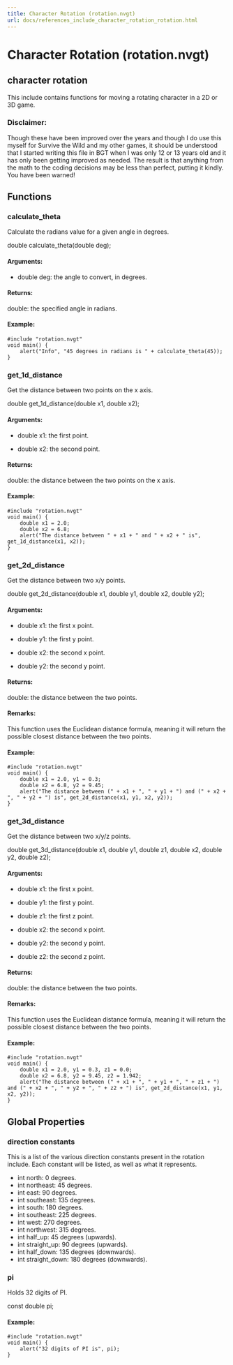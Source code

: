 ```yaml
---
title: Character Rotation (rotation.nvgt)
url: docs/references_include_character_rotation_rotation.html
---
```


<h1>Character Rotation (rotation.nvgt)</h1>
<h2>character rotation</h2>
<p>This include contains functions for moving a rotating character in a 2D or 3D game.</p>
<h3>Disclaimer:</h3>
<p>Though these have been improved over the years and though I do use this myself for Survive the Wild and my other games, it should be understood that I started writing this file in BGT when I was only 12 or 13 years old and it has only been getting improved as needed. The result is that anything from the math to the coding decisions may be less than perfect, putting it kindly. You have been warned!</p>
<h2>Functions</h2>
<h3>calculate_theta</h3>
<p>Calculate the radians value for a given angle in degrees.</p>
<p>double calculate_theta(double deg);</p>
<h4>Arguments:</h4>
<ul>
<li>double deg: the angle to convert, in degrees.</li>
</ul>
<h4>Returns:</h4>
<p>double: the specified angle in radians.</p>
<h4>Example:</h4>
<pre><code class="language-NVGT">#include &quot;rotation.nvgt&quot;
void main() {
	alert(&quot;Info&quot;, &quot;45 degrees in radians is &quot; + calculate_theta(45));
}
</code></pre>
<h3>get_1d_distance</h3>
<p>Get the distance between two points on the x axis.</p>
<p>double get_1d_distance(double x1, double x2);</p>
<h4>Arguments:</h4>
<ul>
<li><p>double x1: the first point.</p>
</li>
<li><p>double x2: the second point.</p>
</li>
</ul>
<h4>Returns:</h4>
<p>double: the distance between the two points on the x axis.</p>
<h4>Example:</h4>
<pre><code class="language-NVGT">#include &quot;rotation.nvgt&quot;
void main() {
	double x1 = 2.0;
	double x2 = 6.8;
	alert(&quot;The distance between &quot; + x1 + &quot; and &quot; + x2 + &quot; is&quot;, get_1d_distance(x1, x2));
}
</code></pre>
<h3>get_2d_distance</h3>
<p>Get the distance between two x/y points.</p>
<p>double get_2d_distance(double x1, double y1, double x2, double y2);</p>
<h4>Arguments:</h4>
<ul>
<li><p>double x1: the first x point.</p>
</li>
<li><p>double y1: the first y point.</p>
</li>
<li><p>double x2: the second x point.</p>
</li>
<li><p>double y2: the second y point.</p>
</li>
</ul>
<h4>Returns:</h4>
<p>double: the distance between the two points.</p>
<h4>Remarks:</h4>
<p>This function uses the Euclidean distance formula, meaning it will return the possible closest distance between the two points.</p>
<h4>Example:</h4>
<pre><code class="language-NVGT">#include &quot;rotation.nvgt&quot;
void main() {
	double x1 = 2.0, y1 = 0.3;
	double x2 = 6.8, y2 = 9.45;
	alert(&quot;The distance between (&quot; + x1 + &quot;, &quot; + y1 + &quot;) and (&quot; + x2 + &quot;, &quot; + y2 + &quot;) is&quot;, get_2d_distance(x1, y1, x2, y2));
}
</code></pre>
<h3>get_3d_distance</h3>
<p>Get the distance between two x/y/z points.</p>
<p>double get_3d_distance(double x1, double y1, double z1, double x2, double y2, double z2);</p>
<h4>Arguments:</h4>
<ul>
<li><p>double x1: the first x point.</p>
</li>
<li><p>double y1: the first y point.</p>
</li>
<li><p>double z1: the first z point.</p>
</li>
<li><p>double x2: the second x point.</p>
</li>
<li><p>double y2: the second y point.</p>
</li>
<li><p>double z2: the second z point.</p>
</li>
</ul>
<h4>Returns:</h4>
<p>double: the distance between the two points.</p>
<h4>Remarks:</h4>
<p>This function uses the Euclidean distance formula, meaning it will return the possible closest distance between the two points.</p>
<h4>Example:</h4>
<pre><code class="language-NVGT">#include &quot;rotation.nvgt&quot;
void main() {
	double x1 = 2.0, y1 = 0.3, z1 = 0.0;
	double x2 = 6.8, y2 = 9.45, z2 = 1.942;
	alert(&quot;The distance between (&quot; + x1 + &quot;, &quot; + y1 + &quot;, &quot; + z1 + &quot;) and (&quot; + x2 + &quot;, &quot; + y2 + &quot;, &quot; + z2 + &quot;) is&quot;, get_2d_distance(x1, y1, x2, y2));
}
</code></pre>
<h2>Global Properties</h2>
<h3>direction constants</h3>
<p>This is a list of the various direction constants present in the rotation include. Each constant will be listed, as well as what it represents.</p>
<ul>
<li>int north: 0 degrees.</li>
<li>int northeast: 45 degrees.</li>
<li>int east: 90 degrees.</li>
<li>int southeast: 135 degrees.</li>
<li>int south: 180 degrees.</li>
<li>int southeast: 225 degrees.</li>
<li>int west: 270 degrees.</li>
<li>int northwest: 315 degrees.</li>
<li>int half_up: 45 degrees (upwards).</li>
<li>int straight_up: 90 degrees (upwards).</li>
<li>int half_down: 135 degrees (downwards).</li>
<li>int straight_down: 180 degrees (downwards).</li>
</ul>
<h3>pi</h3>
<p>Holds 32 digits of PI.</p>
<p>const double pi;</p>
<h4>Example:</h4>
<pre><code class="language-NVGT">#include &quot;rotation.nvgt&quot;
void main() {
	alert(&quot;32 digits of PI is&quot;, pi);
}
</code></pre>
